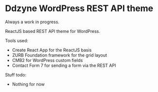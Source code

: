 # Ddzyne WordPress REST API theme
Always a work in progress.

ReactJS based REST API theme for WordPress.

Tools used:
- Create React App for the ReactJS basis
- ZURB Foundation framework for the grid layout
- CMB2 for WordPress custom fields
- Contact Form 7 for sending a form via the REST API

Stuff todo:
- Nothing for now
